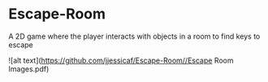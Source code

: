 # Escape-Room
A 2D game where the player interacts with objects in a room to find keys to escape 

![alt text](https://github.com/jjessicaf/Escape-Room//Escape Room Images.pdf)
